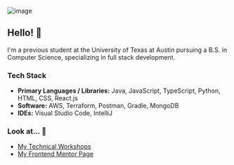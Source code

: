 ![image](https://github.com/cloudydaiyz/cloudydaiyz/assets/91110018/10a1fa34-3802-41f8-9dc2-41f7e4fadf8b)

## Hello! 👋 

I'm a previous student at the University of Texas at Austin pursuing a B.S. in Computer Science, specializing in full stack development.

### Tech Stack
- **Primary Languages / Libraries:** Java, JavaScript, TypeScript, Python, HTML, CSS, React.js
- **Software:** AWS, Terraform, Postman, Gradle, MongoDB
- **IDEs:** Visual Studio Code, IntelliJ

### Look at... 👀
- [ My Technical Workshops ](/WORKSHOPS.md)
- [ My Frontend Mentor Page ](https://www.frontendmentor.io/profile/cloudydaiyz)
